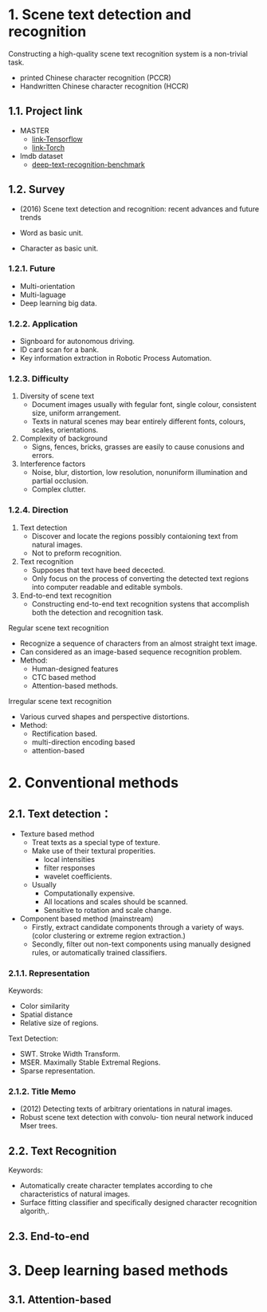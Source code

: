 # 1. Scene text detection and recognition

Constructing a high-quality scene text recognition system is a non-trivial task.


* printed Chinese character recognition (PCCR)
* Handwritten Chinese character recognition (HCCR)



## 1.1. Project link

* MASTER
  * [link-Tensorflow](https://github.com/jiangxiluning/MASTER-TF)
  * [link-Torch](https://github.com/wenwenyu/MASTER-pytorch)
* lmdb dataset
  * [deep-text-recognition-benchmark](https://github.com/clovaai/deep-text-recognition-benchmark)

## 1.2. Survey

* (2016) Scene text detection and recognition: recent advances and future trends 


* Word as basic unit.
* Character as basic unit.


### 1.2.1. Future

* Multi-orientation
* Multi-laguage
* Deep learning big data.

### 1.2.2. Application

* Signboard for autonomous driving.
* ID card scan for a bank.
* Key information extraction in Robotic Process Automation.

### 1.2.3. Difficulty


1. Diversity of scene text
   * Document images usually with fegular font, single colour, consistent size, uniform arrangement.
   * Texts in natural scenes may bear entirely different fonts, colours, scales, orientations. 
2. Complexity of background
   * Signs, fences, bricks, grasses are easily to cause conusions and errors.
3. Interference factors
   * Noise, blur, distortion, low resolution, nonuniform illumination and partial occlusion.
   * Complex clutter.


### 1.2.4. Direction

1. Text detection
   * Discover and locate the regions possibly contaioning text from natural images.
   * Not to preform recognition.
2. Text recognition
   * Supposes that text have beed decected.
   * Only focus on the process of converting the detected text regions into computer readable and editable symbols.
3. End-to-end text recognition
   * Constructing end-to-end text recognition systens that accomplish both the detection and recognition task.


Regular scene text recognition
* Recognize a sequence of characters from an almost straight text image.
* Can considered as an image-based sequence recognition problem.
* Method:
  * Human-designed features
  * CTC based method
  * Attention-based methods.

Irregular scene text recognition
* Various curved shapes and perspective distortions.
* Method:
  * Rectification based.
  * multi-direction encoding based
  * attention-based



# 2. Conventional methods


## 2.1. Text detection：  

* Texture based method
  * Treat texts as a special type of texture.
  * Make use of their textural properities.
    * local intensities
    * filter responses
    * wavelet coefficients.
  * Usually
    * Computationally expensive.
    * All locations and scales should be scanned.
    * Sensitive to rotation and scale change.
* Component based method (mainstream)
  * Firstly, extract candidate components through a variety of ways. (color clustering or extreme region extraction.)
  * Secondly, filter out non-text components using manually designed rules, or automatically trained classifiers.

### 2.1.1. Representation

Keywords:
* Color similarity
* Spatial distance
* Relative size of regions.

Text Detection:  
* SWT. Stroke Width Transform.
* MSER. Maximally Stable Extremal Regions.
* Sparse representation.



### 2.1.2. Title Memo

* (2012) Detecting texts of arbitrary orientations in natural images.
* Robust scene text detection with convolu- tion neural network induced Mser trees.


## 2.2. Text Recognition

Keywords:  
* Automatically create character templates according to che characteristics of natural images.
* Surface fitting classifier and specifically designed character recognition algorith,.


## 2.3. End-to-end 


# 3. Deep learning based methods


## 3.1. Attention-based


